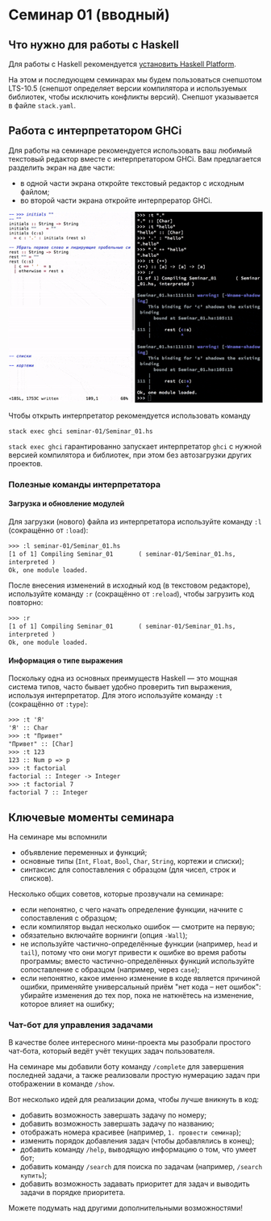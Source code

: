 # Семинар 01 (вводный)

## Что нужно для работы с Haskell

Для работы с Haskell рекомендуется [установить Haskell Platform](https://www.haskell.org/platform/).

На этом и последующем семинарах мы будем пользоваться снепшотом LTS-10.5
(снепшот определяет версии компилятора и используемых библиотек,
чтобы исключить конфликты версий). Снепшот указывается в файле `stack.yaml`.

## Работа с интерпретатором GHCi

Для работы на семинаре рекомендуется использовать ваш любимый текстовый редактор
вместе с интерпретатором GHCi. Вам предлагается разделить экран на две части:

- в одной части экрана откройте текстовый редактор с исходным файлом;
- во второй части экрана откройте интерпрератор GHCi.

![Vim + GHCi](images/vim_ghci_demo.gif)

Чтобы открыть интерпретатор рекомендуется использовать команду

```
stack exec ghci seminar-01/Seminar_01.hs
```

`stack exec ghci` гарантированно запускает интерпретатор `ghci`
с нужной версией компилятора и библиотек,
при этом без автозагрузки других проектов.

### Полезные команды интерпретатора

#### Загрузка и обновление модулей

Для загрузки (нового) файла из интерпретатора используйте команду `:l` (сокращённо от `:load`):

```
>>> :l seminar-01/Seminar_01.hs
[1 of 1] Compiling Seminar_01       ( seminar-01/Seminar_01.hs, interpreted )
Ok, one module loaded.
```

После внесения изменений в исходный код (в текстовом редакторе), используйте
команду `:r` (сокращённо от `:reload`), чтобы загрузить код повторно:

```
>>> :r
[1 of 1] Compiling Seminar_01       ( seminar-01/Seminar_01.hs, interpreted )
Ok, one module loaded.
```

#### Информация о типе выражения

Поскольку одна из основных преимуществ Haskell — это мощная система типов,
часто бывает удобно проверить тип выражения, используя интерпретатор.
Для этого используйте команду `:t` (сокращённо от `:type`):

```
>>> :t 'Я'
'Я' :: Char
>>> :t "Привет"
"Привет" :: [Char]
>>> :t 123
123 :: Num p => p
>>> :t factorial
factorial :: Integer -> Integer
>>> :t factorial 7
factorial 7 :: Integer
```

## Ключевые моменты семинара

На семинаре мы вспомнили

- объявление переменных и функций;
- основные типы (`Int`, `Float`, `Bool`, `Char`, `String`, кортежи и списки);
- синтаксис для сопоставления с образцом (для чисел, строк и списков).

Несколько общих советов, которые прозвучали на семинаре:

- если непонятно, с чего начать определение функции, начните с сопоставления с образцом;
- если компилятор выдал несколько ошибок — смотрите на первую;
- обязательно включайте ворнинги (опция `-Wall`);
- не используйте частично-определённые функции (например, `head` и `tail`),
  потому что они могут привести к ошибке во время работы программы;
  вместо частично-определённых функций используйте сопоставление с образцом (например, через `case`);
- если непонятно, какое именно изменение в коде является причиной ошибки,
  применяйте универсальный приём "нет кода – нет ошибок":
  убирайте изменения до тех пор, пока не наткнётесь на изменение, которое влияет на ошибку;


### Чат-бот для управления задачами

В качестве более интересного мини-проекта мы разобрали простого чат-бота,
который ведёт учёт текущих задач пользователя.

На семинаре мы добавили боту команду `/complete` для завершения последней задачи,
а также реализовали простую нумерацию задач при отображении в команде `/show`.

Вот несколько идей для реализации дома, чтобы лучше вникнуть в код:

- добавить возможность завершать задачу по номеру;
- добавить возможность завершать задачу по названию;
- отображать номера красивее (например, `1. провести семинар`);
- изменить порядок добавления задач (чтобы добавлялись в конец);
- добавить команду `/help`, выводящую информацию о том, что умеет бот;
- добавить команду `/search` для поиска по задачам (например, `/search купить`);
- добавить возможность задавать приоритет для задач и выводить задачи в порядке приоритета.

Можете подумать над другими дополнительными возможностями!
